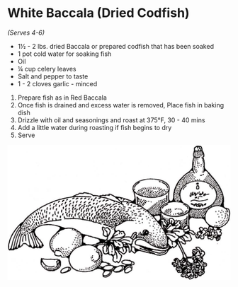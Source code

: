# White Baccala (Dried Codfish)
*(Serves 4-6)*

* 1½ - 2 lbs. dried Baccala or prepared codfish that has been soaked
* 1 pot cold water for soaking fish
* Oil
* ¼ cup celery leaves
* Salt and pepper to taste
* 1 - 2 cloves garlic - minced

1. Prepare fish as in Red Baccala
2. Once fish is drained and excess water is removed, Place fish in baking dish
3. Drizzle with oil and seasonings and roast at 375°F, 30 - 40 mins
4. Add a little water during roasting if fish begins to dry
5. Serve

![Fish](/images/seafood/fish2.jpg)
